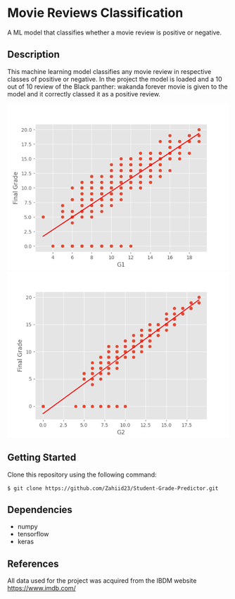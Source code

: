 # Movie Reviews Classification
A ML model that classifies whether a movie review is positive or negative.

## Description

This machine learning model classifies any movie review in respective classes of positive or negative. In the project the model is loaded and a 10 out of 10 review of the Black panther: wakanda forever movie is given to the model and it correctly classed it as a positive review. 

![](https://github.com/Zahiid23/Student-Grade-Predictor/blob/main/displays/G1-FinalGrdRel.png) ![](https://github.com/Zahiid23/Student-Grade-Predictor/blob/main/displays/G2-G3Rel.png)

## Getting Started

Clone this repository using the following command: </p>

```
$ git clone https://github.com/Zahiid23/Student-Grade-Predictor.git

```

## Dependencies

* numpy
* tensorflow
* keras


## References
All data used for the project was acquired from the IBDM website
https://www.imdb.com/
